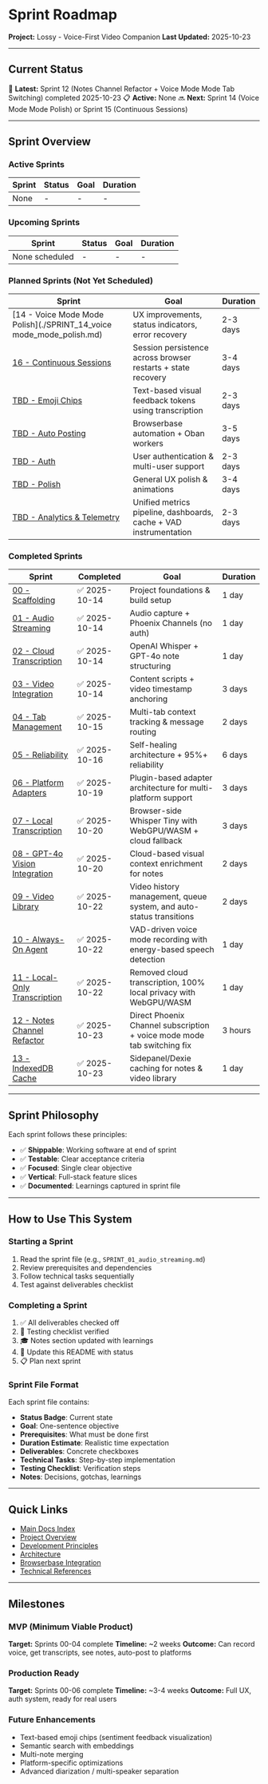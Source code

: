 # Sprint Roadmap

**Project:** Lossy - Voice-First Video Companion
**Last Updated:** 2025-10-23

---

## Current Status

🎉 **Latest:** Sprint 12 (Notes Channel Refactor + Voice Mode Mode Tab Switching) completed 2025-10-23
📋 **Active:** None
🔜 **Next:** Sprint 14 (Voice Mode Mode Polish) or Sprint 15 (Continuous Sessions)

---

## Sprint Overview

### Active Sprints

| Sprint | Status | Goal | Duration |
|--------|--------|------|----------|
| None | - | - | - |

### Upcoming Sprints

| Sprint | Status | Goal | Duration |
|--------|--------|------|----------|
| None scheduled | - | - | - |

### Planned Sprints (Not Yet Scheduled)

| Sprint | Goal | Duration |
|--------|------|----------|
| [14 - Voice Mode Mode Polish](./SPRINT_14_voice mode_mode_polish.md) | UX improvements, status indicators, error recovery | 2-3 days |
| [16 - Continuous Sessions](./SPRINT_16_continuous_sessions.md) | Session persistence across browser restarts + state recovery | 3-4 days |
| [TBD - Emoji Chips](./planned/SPRINT_TBD_emoji_chips.md) | Text-based visual feedback tokens using transcription | 2-3 days |
| [TBD - Auto Posting](./planned/SPRINT_TBD_auto_posting.md) | Browserbase automation + Oban workers | 3-5 days |
| [TBD - Auth](./planned/SPRINT_TBD_auth.md) | User authentication & multi-user support | 2-3 days |
| [TBD - Polish](./planned/SPRINT_TBD_polish.md) | General UX polish & animations | 3-4 days |
| [TBD - Analytics & Telemetry](./planned/SPRINT_TBD_analytics_telemetry.md) | Unified metrics pipeline, dashboards, cache + VAD instrumentation | 2-3 days |

### Completed Sprints

| Sprint | Completed | Goal | Duration |
|--------|-----------|------|----------|
| [00 - Scaffolding](./archive/SPRINT_00_scaffolding.md) | ✅ 2025-10-14 | Project foundations & build setup | 1 day |
| [01 - Audio Streaming](./archive/SPRINT_01_audio_streaming.md) | ✅ 2025-10-14 | Audio capture + Phoenix Channels (no auth) | 1 day |
| [02 - Cloud Transcription](./archive/SPRINT_02_transcription.md) | ✅ 2025-10-14 | OpenAI Whisper + GPT-4o note structuring | 1 day |
| [03 - Video Integration](./archive/SPRINT_03_video_integration.md) | ✅ 2025-10-14 | Content scripts + video timestamp anchoring | 3 days |
| [04 - Tab Management](./archive/SPRINT_04_tab_management.md) | ✅ 2025-10-15 | Multi-tab context tracking & message routing | 2 days |
| [05 - Reliability](./archive/SPRINT_05_reliability_improvements.md) | ✅ 2025-10-16 | Self-healing architecture + 95%+ reliability | 6 days |
| [06 - Platform Adapters](./archive/SPRINT_06_platform_adapters.md) | ✅ 2025-10-19 | Plugin-based adapter architecture for multi-platform support | 3 days |
| [07 - Local Transcription](./archive/SPRINT_07_local_transcription.md) | ✅ 2025-10-20 | Browser-side Whisper Tiny with WebGPU/WASM + cloud fallback | 3 days |
| [08 - GPT-4o Vision Integration](./archive/SPRINT_08_siglip_vision.md) | ✅ 2025-10-20 | Cloud-based visual context enrichment for notes | 2 days |
| [09 - Video Library](./archive/SPRINT_09_video_library.md) | ✅ 2025-10-22 | Video history management, queue system, and auto-status transitions | 2 days |
| [10 - Always-On Agent](./archive/SPRINT_10_always_on_agent.md) | ✅ 2025-10-22 | VAD-driven voice mode recording with energy-based speech detection | 1 day |
| [11 - Local-Only Transcription](./archive/SPRINT_11_local_only_transcription.md) | ✅ 2025-10-22 | Removed cloud transcription, 100% local privacy with WebGPU/WASM | 1 day |
| [12 - Notes Channel Refactor](./archive/SPRINT_12_notes_channel_refactor.md) | ✅ 2025-10-23 | Direct Phoenix Channel subscription + voice mode mode tab switching fix | 3 hours |
| [13 - IndexedDB Cache](./archive/SPRINT_13_indexeddb_cache.md) | ✅ 2025-10-23 | Sidepanel/Dexie caching for notes & video library | 1 day |

---

## Sprint Philosophy

Each sprint follows these principles:

- ✅ **Shippable**: Working software at end of sprint
- ✅ **Testable**: Clear acceptance criteria
- ✅ **Focused**: Single clear objective
- ✅ **Vertical**: Full-stack feature slices
- ✅ **Documented**: Learnings captured in sprint file

---

## How to Use This System

### Starting a Sprint

1. Read the sprint file (e.g., `SPRINT_01_audio_streaming.md`)
2. Review prerequisites and dependencies
3. Follow technical tasks sequentially
4. Test against deliverables checklist

### Completing a Sprint

1. ✅ All deliverables checked off
2. 📝 Testing checklist verified
3. 🎓 Notes section updated with learnings
4. 🔄 Update this README with status
5. 📋 Plan next sprint

### Sprint File Format

Each sprint file contains:
- **Status Badge**: Current state
- **Goal**: One-sentence objective
- **Prerequisites**: What must be done first
- **Duration Estimate**: Realistic time expectation
- **Deliverables**: Concrete checkboxes
- **Technical Tasks**: Step-by-step implementation
- **Testing Checklist**: Verification steps
- **Notes**: Decisions, gotchas, learnings

---

## Quick Links

- [Main Docs Index](../INDEX.md)
- [Project Overview](../01_OVERVIEW.md)
- [Development Principles](../02_PRINCIPLES.md)
- [Architecture](../03_ARCHITECTURE.md)
- [Browserbase Integration](../05_BROWSERBASE_INTEGRATION.md)
- [Technical References](../TECHNICAL_REFERENCES.md)

---

## Milestones

### MVP (Minimum Viable Product)
**Target:** Sprints 00-04 complete
**Timeline:** ~2 weeks
**Outcome:** Can record voice, get transcripts, see notes, auto-post to platforms

### Production Ready
**Target:** Sprints 00-06 complete
**Timeline:** ~3-4 weeks
**Outcome:** Full UX, auth system, ready for real users

### Future Enhancements
- Text-based emoji chips (sentiment feedback visualization)
- Semantic search with embeddings
- Multi-note merging
- Platform-specific optimizations
- Advanced diarization / multi-speaker separation
